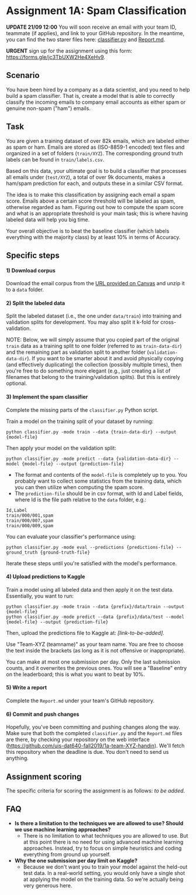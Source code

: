 # Assignment 1A: Spam Classification

**UPDATE 21/09 12:00** You will soon receive an email with your team ID, teammate (if applies), and link to your GitHub repository. In the meantime, you can find the two starer files here: [classifier.py](classifier.py) and [Report.md](Report.md).

**URGENT** sign up for the assignment using this form: https://forms.gle/jc3TbUXW2He4XeHv9.

## Scenario

You have been hired by a company as a data scientist, and you need to help build a spam classifier.  That is, create a model that is able to correctly classify the incoming emails to company email accounts as either spam or genuine non-spam ("ham") emails.

## Task

You are given a training dataset of over 82k emails, which are labeled either as spam or ham. Emails are stored as (ISO-8859-1 encoded) text files and organized in a set of folders (`train/XYZ`). The corresponding ground truth labels can be found in `train/labels.csv`.

Based on this data, your ultimate goal is to build a classifier that processes all emails under (`test/XYZ`), a total of over 9k documents, makes a ham/spam prediction for each, and outputs these in a similar CSV format.

The idea is to make this classification by assigning each email a spam score. Emails above a certain score threshold will be labeled as spam, otherwise regarded as ham. Figuring out how to compute the spam score and what is an appropriate threshold is your main task; this is where having labeled data will help you big time.

Your overall objective is to beat the baseline classifier (which labels everything with the majority class) by at least 10% in terms of Accuracy.

## Specific steps

#### 1) Download corpus

Download the email corpus from the [URL provided on Canvas](https://stavanger.instructure.com/courses/4586/discussion_topics/41462) and unzip it to a `data` folder.

#### 2) Split the labeled data

Split the labeled dataset (i.e., the one under `data/train`) into training and validation splits for development.  You may also split it k-fold for cross-validation.

NOTE: Below, we will simply assume that you copied part of the original `train` data as a training split to one folder (referred to as `train-data-dir`) and the remaining part as validation split to another folder (`validation-data-dir`).  If you want to be smarter about it and avoid physically copying (and effectively duplicating) the collection (possibly multiple times), then you're free to do something more elegant (e.g., just creating a list of filenames that belong to the training/validation splits). But this is entirely optional.

#### 3) Implement the spam classifier

Complete the missing parts of the `classifier.py` Python script.  

Train a model on the training split of your dataset by running:

```
python classifier.py -mode train --data {train-data-dir} --output {model-file}
```

Then apply your model on the validation split:

```
python classifier.py -mode predict --data {validation-data-dir} --model {model-file} --output {prediction-file}
```

  - The format and contents of the `model-file` is completely up to you. You probably want to collect some statistics from the training data, which you can then utilize when computing the spam score.
  - The `prediction-file` should be in csv format, with Id and Label fields, where Id is the file path relative to the `data` folder, e.g.:
  ```
  Id,Label
  train/000/001,spam
  train/000/007,spam
  train/000/009,spam
  ```

You can evaluate your classifier's performance using:

```
python classifier.py -mode eval --predictions {predictions-file} -- ground_truth {ground-truth-file}
```

Iterate these steps until you're satisfied with the model's performance.

#### 4) Upload predictions to Kaggle

Train a model using all labeled data and then apply it on the test data. Essentially, you want to run:

```
python classifier.py -mode train --data {prefix}/data/train --output {model-file}
python classifier.py -mode predict --data {prefix}/data/test --model {model-file} --output {prediction-file}
```

Then, upload the predictions file to Kaggle at: *[link-to-be-added]*.

Use "Team-XYZ (teamname)" as your team name. You are free to choose the text inside the brackets (as long as it is not offensive or inappropriate).

You can make at most one submission per day. Only the last submission counts, and it overwrites the previous ones.  You will see a "Baseline" entry on the leaderboard; this is what you want to beat by 10%.

#### 5) Write a report

Complete the `Report.md` under your team's GitHub repository.

#### 6) Commit and push changes

Hopefully, you've been committing and pushing changes along the way. Make sure that both the completed `classifier.py` and the `Report.md` files are there, by checking your repository on the web interface (https://github.com/uis-dat640-fall2019/1a-team-XYZ-handin). We'll fetch this repository when the deadline is due. You don't need to send us anything.

## Assignment scoring

The specific criteria for scoring the assignment is as follows: *to be added*.

## FAQ

  * **Is there a limitation to the techniques we are allowed to use? Should we use machine learning approaches?**
    - There is no limitation to what techniques you are allowed to use. But at this point there is no need for using advanced machine learning approaches. Instead, try to focus on simple heuristics and coding everything from ground up yourself.
  * **Why the one submission per day limit on Kaggle?**
    - Because we don't want you to train your model against the held-out test data. In a real-world setting, you would only have a single shot at applying the model on the training data. So we're actually being very generous here.
